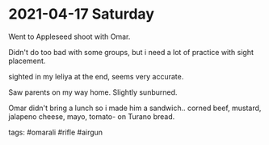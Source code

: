 # 2021-04-17 Saturday

Went to Appleseed shoot with Omar.

Didn't do too bad with some groups, but i need a lot of practice with sight placement.

sighted in my leliya at the end, seems very accurate.

Saw parents on my way home. Slightly sunburned.

Omar didn't bring a lunch so i made him a sandwich.. corned beef, mustard, jalapeno cheese, mayo, tomato- on Turano bread.

tags: #omarali #rifle #airgun
